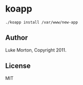 # koapp

```shell
./koapp install /var/www/new-app
```

## Author

Luke Morton, Copyright 2011.

## License

MIT